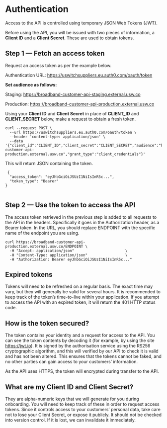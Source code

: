 # Authentication
Access to the API is controlled using temporary JSON Web Tokens (JWT).

Before using the API, you will be issued with two pieces of information, a **Client ID** and a **Client Secret**. These are used to obtain tokens.


## Step 1 — Fetch an access token
Request an access token as per the example below.

Authentication URL: https://uswitchsuppliers.eu.auth0.com/oauth/token

**Set audience as follows:**

Staging: https://broadband-customer-api-staging.external.usw.co

Production: https://broadband-customer-api-production.external.usw.co


Using your **Client ID** and **Client Secret** in place of **CLIENT_ID** and **CLIENT_SECRET** below, make a request to obtain a fresh token.

```
curl --request POST \
  --url https://uswitchsuppliers.eu.auth0.com/oauth/token \
  --header 'content-type: application/json' \
  --data '{"client_id":"CLIENT_ID","client_secret":"CLIENT_SECRET","audience":"https://broadband-customer-api-production.external.usw.co","grant_type":"client_credentials"}'
```
    
This will return JSON containing the token.
```
 {
  "access_token": "eyJhbGciOiJSUzI1NiIsInR5c...",
  "token_type": "Bearer"
}
   
```

## Step 2 — Use the token to access the API
The access token retrieved in the previous step is added to all requests to the API in the headers. Specifically it goes in the Authorization header, as a Bearer token. In the URL, you should replace ENDPOINT with the specific name of the endpoint you are using.

```
curl https://broadband-customer-api-production.external.usw.co/ENDPOINT \
  -H "Accept: application/json"                       \
  -H "Content-Type: application/json"                 \
  -H "Authorization: Bearer eyJhbGciOiJSUzI1NiIsInR5c..."
```

## Expired tokens
Tokens will need to be refreshed on a regular basis. The exact time may vary, but they will generally be valid for several hours. It is recommended to keep track of the token’s time-to-live within your application. If you attempt to access the API with an expired token, it will return the 401 HTTP status code.

## How is the token secured?
The token contains your identity and a request for access to the API. You can see the token contents by decoding it (for example, by using the site https://jwt.io). It is signed by the authorisation service using the RS256 cryptographic algorithm, and this will verified by our API to check it is valid and has not been altered. This ensures that the tokens cannot be faked, and no other parties can gain access to your customers’ information.

As the API uses HTTPS, the token will encrypted during transfer to the API.

## What are my Client ID and Client Secret?
They are alpha-numeric keys that we will generate for you during onboarding. You will need to keep track of these in order to request access tokens. Since it controls access to your customers’ personal data, take care not to lose your Client Secret, or expose it publicly. It should not be checked into version control. If it is lost, we can invalidate it immediately.
